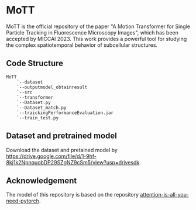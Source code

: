 # MoTT
MoTT is the official repository of the paper "A Motion Transformer for Single Particle Tracking in Fluorescence Microscopy Images", which has been accepted by MICCAI 2023. This work provides a powerful tool for studying the complex spatiotemporal behavior of subcellular structures. 


## Code Structure
```
MoTT  
    `--dataset   
    `--outputmodel_obtainresult  
    `--src  
    `--transformer  
    `--Dataset.py  
    `--Dataset_match.py  
    `--traickingPerformanceEvaluation.jar  
    `--train_test.py  
```
## Dataset and pretrained model
Download the dataset and pretained model by https://drive.google.com/file/d/1-9hf-8kj1k2NpnquobDP29SZgNZ9cSm5/view?usp=drivesdk.

## Acknowledgement
The model of this repository is based on the repository [attention-is-all-you-need-pytorch](https://github.com/jadore801120/attention-is-all-you-need-pytorch).
